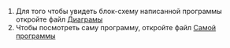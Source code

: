 1. Для того чтобы увидеть блок-схему написанной программы откройте файл [Диаграмы](Diagram.png)
2. Чтобы посмотреть саму программу, откройте файл [Самой программы](Program.cs)